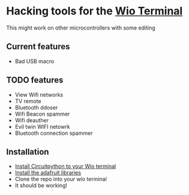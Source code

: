 # Hacking tools for the [Wio Terminal](https://www.seeedstudio.com/Wio-Terminal-p-4509.html)
This might work on other microcontrollers with some editing

## Current features
- Bad USB macro

## TODO features
- View Wifi networks
- TV remote
- Bluetooth ddoser
- Wifi Beacon spammer
- Wifi deauther
- Evil twin WIFI netowrk
- Bluetooth connection spammer

## Installation
- [Install Circuitpython to your Wio terminal](https://wiki.seeedstudio.com/Wio-Terminal-CircuitPython/)
- [Install the adafruit libraries](https://circuitpython.org/libraries)
- Clone the repo into your wio terminal
- It should be working! 

